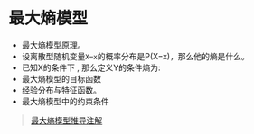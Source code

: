 # 最大熵模型

- 最大熵模型原理。
- 设离散型随机变量`X=x`的概率分布是P(X=x)，那么他的熵是什么。
- 已知X的条件下 , 那么定义Y的条件熵为:
- 最大熵模型的目标函数
- 经验分布与特征函数。
- 最大熵模型中的约束条件

> [最大熵模型推导注解](https://zhuanlan.zhihu.com/p/59519202)

